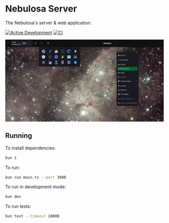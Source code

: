 # Nebulosa Server

The Nebulosa's server & web application.

[![Active Development](https://img.shields.io/badge/Maintenance%20Level-Actively%20Developed-brightgreen.svg)](https://gist.github.com/cheerfulstoic/d107229326a01ff0f333a1d3476e068d)
[![CI](https://github.com/tiagohm/nebulosa.server/actions/workflows/ci.yml/badge.svg)](https://github.com/tiagohm/nebulosa.server/actions/workflows/ci.yml)

![](home.jpg)

## Running

To install dependencies:

```bash
bun i
```

To run:

```bash
bun run main.ts --port 3000
```

To run in development mode:

```bash
bun dev
```

To run tests:

```bash
bun test --timeout 10000
```
